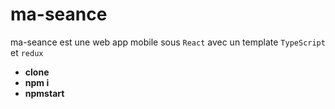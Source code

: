 # **ma-seance**
 
ma-seance est une web app mobile sous `React` avec un template `TypeScript` et `redux`

* **clone**
* **npm i**
* **npmstart** 